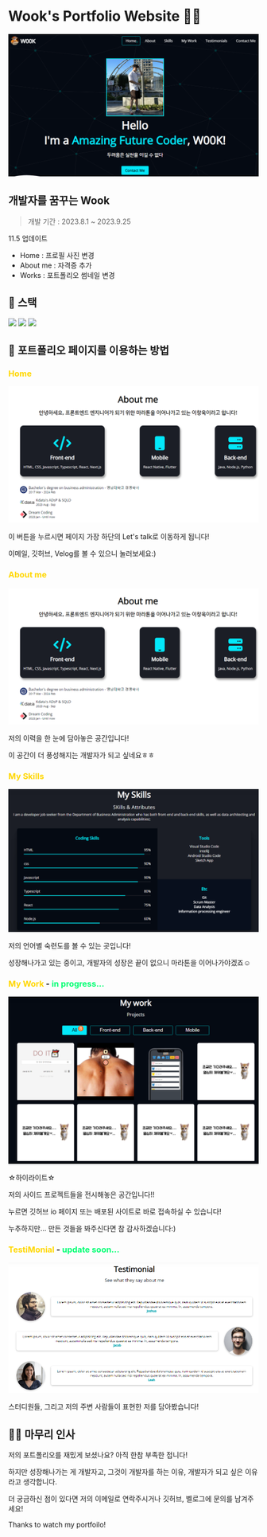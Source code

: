 # Wook's Portfolio Website 🤹‍♂️

![thumbnail](/images/README/thubmnail.png)

## 개발자를 꿈꾸는 Wook

> 개발 기간 : 2023.8.1 ~ 2023.9.25

11.5 업데이트

- Home : 프로필 사진 변경
- About me : 자격증 추가
- Works : 포트폴리오 썸네일 변경

## 🥞 스택

<img src="https://img.shields.io/badge/HTML5-E34F26?style=flat-square&logo=html5&logoColor=white">

<img src="https://img.shields.io/badge/CSS3-1572B6?style=flat-square&logo=css3&logoColor=white">

<img src="https://img.shields.io/badge/JavaScript-F7DF1E?style=flat-square&logo=javascript&logoColor=black">

## 🙌 포트폴리오 페이지를 이용하는 방법

### <span style='color: gold'>Home</span>

![home](/images/README/image-1.png)

이 버튼을 누르시면 페이지 가장 하단의 Let's talk로 이동하게 됩니다!

이메일, 깃허브, Velog를 볼 수 있으니 눌러보세요:)

### <span style='color: gold'>About me</span>

![me](/images/README/image-1.png)

저의 이력을 한 눈에 담아놓은 공간입니다!

이 공간이 더 풍성해지는 개발자가 되고 싶네요ㅎㅎ

### <span style='color: gold'>My Skills</span>

![skills](/images/README/image-2.png)

저의 언어별 숙련도를 볼 수 있는 곳입니다!

성장해나가고 있는 중이고, 개발자의 성장은 끝이 없으니 마라톤을 이어나가야겠죠☺

### <span style='color: gold'>My Work</span> - <span style='color: #03ff74'>in progress...

![works](/images/README/image-3.png)

☆하이라이트☆

저의 사이드 프로젝트들을 전시해놓은 공간입니다!!

누르면 깃허브 io 페이지 또는 배포된 사이트로 바로 접속하실 수 있습니다!

누추하지만... 만든 것들을 봐주신다면 참 감사하겠습니다:)

### <span style='color: gold'>TestiMonial</span> - <span style='color: #03ff74'>update soon...

![testimonial](/images/README/image-4.png)

스터디원들, 그리고 저의 주변 사람들이 표현한 저를 담아봤습니다!

## 🙇‍♂️ 마무리 인사

저의 포트폴리오를 재밌게 보셨나요? 아직 한참 부족한 접니다!

하지만 성장해나가는 게 개발자고, 그것이 개발자를 하는 이유, 개발자가 되고 싶은 이유라고 생각합니다.

더 궁금하신 점이 있다면 저의 이메일로 연락주시거나 깃허브, 벨로그에 문의를 남겨주세요!

Thanks to watch my portfoilo!
